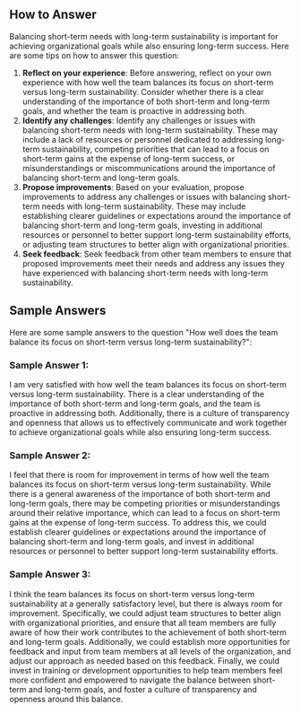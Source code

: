 

How to Answer
-------------

Balancing short-term needs with long-term sustainability is important for achieving organizational goals while also ensuring long-term success. Here are some tips on how to answer this question:

1. **Reflect on your experience**: Before answering, reflect on your own experience with how well the team balances its focus on short-term versus long-term sustainability. Consider whether there is a clear understanding of the importance of both short-term and long-term goals, and whether the team is proactive in addressing both.
2. **Identify any challenges**: Identify any challenges or issues with balancing short-term needs with long-term sustainability. These may include a lack of resources or personnel dedicated to addressing long-term sustainability, competing priorities that can lead to a focus on short-term gains at the expense of long-term success, or misunderstandings or miscommunications around the importance of balancing short-term and long-term goals.
3. **Propose improvements**: Based on your evaluation, propose improvements to address any challenges or issues with balancing short-term needs with long-term sustainability. These may include establishing clearer guidelines or expectations around the importance of balancing short-term and long-term goals, investing in additional resources or personnel to better support long-term sustainability efforts, or adjusting team structures to better align with organizational priorities.
4. **Seek feedback**: Seek feedback from other team members to ensure that proposed improvements meet their needs and address any issues they have experienced with balancing short-term needs with long-term sustainability.

Sample Answers
--------------

Here are some sample answers to the question "How well does the team balance its focus on short-term versus long-term sustainability?":

### Sample Answer 1:

I am very satisfied with how well the team balances its focus on short-term versus long-term sustainability. There is a clear understanding of the importance of both short-term and long-term goals, and the team is proactive in addressing both. Additionally, there is a culture of transparency and openness that allows us to effectively communicate and work together to achieve organizational goals while also ensuring long-term success.

### Sample Answer 2:

I feel that there is room for improvement in terms of how well the team balances its focus on short-term versus long-term sustainability. While there is a general awareness of the importance of both short-term and long-term goals, there may be competing priorities or misunderstandings around their relative importance, which can lead to a focus on short-term gains at the expense of long-term success. To address this, we could establish clearer guidelines or expectations around the importance of balancing short-term and long-term goals, and invest in additional resources or personnel to better support long-term sustainability efforts.

### Sample Answer 3:

I think the team balances its focus on short-term versus long-term sustainability at a generally satisfactory level, but there is always room for improvement. Specifically, we could adjust team structures to better align with organizational priorities, and ensure that all team members are fully aware of how their work contributes to the achievement of both short-term and long-term goals. Additionally, we could establish more opportunities for feedback and input from team members at all levels of the organization, and adjust our approach as needed based on this feedback. Finally, we could invest in training or development opportunities to help team members feel more confident and empowered to navigate the balance between short-term and long-term goals, and foster a culture of transparency and openness around this balance.
